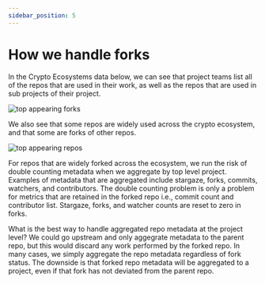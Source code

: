 ```yaml
---
sidebar_position: 5
---
```


# How we handle forks

In the Crypto Ecosystems data below, we can see that project teams list all of the repos that are used in their work, as well as the repos that are used in sub projects of their project. 

![top appearing forks](/img/top_appearing_forks.png)

We also see that some repos are widely used across the crypto ecosystem, and that some are forks of other repos.

![top appearing repos](/img/top_appearing_repos.png)

For repos that are widely forked across the ecosystem, we run the risk of double counting metadata when we aggregate by top level project. Examples of metadata that are aggregated include stargaze, forks, commits, watchers, and contributors. The double counting problem is only a problem for metrics that are retained in the forked repo i.e., commit count and contributor list. Stargaze, forks, and watcher counts are reset to zero in forks.

What is the best way to handle aggregated repo metadata at the project level? We could go upstream and only aggegrate metadata to the parent repo, but this would discard any work performed by the forked repo. In many cases, we simply aggregate the repo metadata regardless of fork status. The downside is that forked repo metadata will be aggregated to a project, even if that fork has not deviated from the parent repo. 